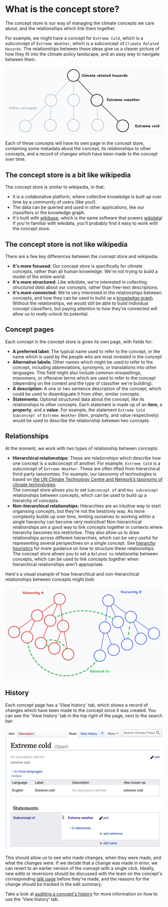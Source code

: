 # What is the concept store?

The concept store is our way of managing the climate concepts we care about, and the relationships which link them together.

For example, we might have a concept for `Extreme Cold`, which is a subconcept of `Extreme Weather`, which is a subconcept of `Climate Related Hazards`. The relationships between these ideas give us a clearer picture of how they fit into the climate policy landscape, and an easy way to navigate between them.

![](./images/concept-store-example.png)

Each of these concepts will have its own page in the concept store, containing some metadata about the concept, its relationships to other concepts, and a record of changes which have been made to the concept over time.

## The concept store is a bit like wikipedia

The concept store is similar to wikipedia, in that:

- It is a collaborative platform, where collective knowledge is built up over time by a community of users (like you!).
- The data can be queried and used in other applications, like our classifiers or the knowledge graph.
- It's built with [wikibase](https://en.wikipedia.org/wiki/Wikibase), which is the same software that powers [wikidata](https://www.wikidata.org/wiki/Wikidata:Main_Page)! If you're familiar with wikidata, you'll probably find it easy to work with the concept store.

## The concept store is not like wikipedia

There are a few key differences between the concept store and wikipedia:

- **It's more focused:** Our concept store is specifically for _climate_ concepts, rather than all human knowledge. We're not trying to build a model of the entire world.
- **It's more structured:** Like _wikidata_, we're interested in collecting _structured data_ about our concepts, rather than free-text descriptions.
- **It's more connected:** We're very interested in the relationships between concepts, and how they can be used to build up a [knowledge graph](../developers/concept-store-vs-knowledge-graph.md). Without the relationships, we would still be able to build individual concept classifiers, but paying attention to how they're connected will allow us to _really_ unlock its potential.

## Concept pages

Each concept in the concept store is given its own page, with fields for:

- **A preferred label:** The typical name used to refer to the concept, or the name which is used by the people who are most invested in the concept
- **Alternative labels:** Other names which might be used to refer to the concept, including abbreviations, synonyms, or translations into other languages. This field might also include common misspellings, misnomers, or offensive terms which are used to refer to the concept (depending on the context and the type of classifier we're building).
- **A description:** A one or two sentence description of the concept, which could be used to disambiguate it from other, similar concepts.
- **Statements:** Optional structured data about the concept, like its relationships to other concepts. Each statement is made up of an **item**, a **property**, and a **value**. For example, the statement `Extreme Cold` `Subconcept of` `Extreme Weather` (item, property, and value respectively) would be used to describe the relationship between two concepts.

## Relationships

At the moment, we work with two types of relationship between concepts:

- **Hierarchical relationships:** These are relationships which describe how one concept is a subconcept of another. For example, `Extreme Cold` is a subconcept of `Extreme Weather`. These are often lifted from hierarchical third-party taxonomies. For example, our taxonomy of technologies is based on [the UN Climate Technology Centre and Network’s taxonomy of climate technologies](https://www.ctc-n.org/resources/ctcn-taxonomy).  
The concept store allows you to set `Subconcept of` and `Has subconcept` relationships between concepts, which can be used to build up a hierarchy of concepts.
- **Non-hierarchical relationships:** Hierarchies are an intuitive way to start organising concepts, but they're not the best/only way. As more complexity builds up over time, limiting ourselves to working within a single hierarchy can become very restrictive! Non-hierarchical relationships are a good way to link concepts together in contexts where hierarchy becomes too restrictive. They also allow us to draw relationships across different hierarchies, which can be very useful for representing several perspectives on a single concept. See [hierarchy heuristics](./hierarchy-heuristics.md) for more guidance on how to structure these relationships.
The concept store allows you to set a `Related to` relationship between concepts, which can be used to link concepts together when hierarchical relationships aren't appropriate.

Here's a visual example of how hierarchical and non-hierarchical relationships between concepts might look:

![](./images/relationships-example.png)

## History

Each concept page has a 'View history' tab, which shows a record of changes which have been made to the concept since it was created. You can see the 'View history' tab in the top right of the page, next to the search bar:

![](./images/view-history-tab.png)

This should allow us to see who made changes, when they were made, and what the changes were. If we decide that a change was made in error, we can revert to an earlier version of the concept with a single click. Ideally, new edits or reversions should be discussed with the team on the concept's corresponding [talk page](./talk-pages.md) before they're made, and the reasons for the change should be tracked in the edit summary.

Take a look at [auditing a concept's history](./auditing-a-concepts-history.md) for more information on how to use the 'View history' tab.

